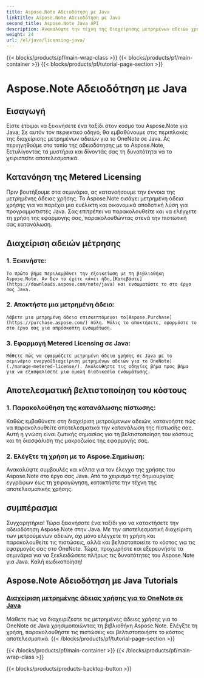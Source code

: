 ```yaml
---
title: Aspose.Note Αδειοδότηση με Java
linktitle: Aspose.Note Αδειοδότηση με Java
second_title: Aspose.Note Java API
description: Ανακαλύψτε την τέχνη της διαχείρισης μετρημένων αδειών χρήσης για το OneNote σε Java με το Aspose.Note. Ελέγξτε αποτελεσματικά τη χρήση, παρακολουθήστε τις πιστώσεις και βελτιστοποιήστε το κόστος.
weight: 24
url: /el/java/licensing-java/
---
```


{{< blocks/products/pf/main-wrap-class >}}
{{< blocks/products/pf/main-container >}}
{{< blocks/products/pf/tutorial-page-section >}}

# Aspose.Note Αδειοδότηση με Java

## Εισαγωγή

Είστε έτοιμοι να ξεκινήσετε ένα ταξίδι στον κόσμο του Aspose.Note για Java; Σε αυτόν τον περιεκτικό οδηγό, θα εμβαθύνουμε στις περιπλοκές της διαχείρισης μετρημένων αδειών για το OneNote σε Java. Ας περιηγηθούμε στο τοπίο της αδειοδότησης με το Aspose.Note, ξετυλίγοντας τα μυστήρια και δίνοντάς σας τη δυνατότητα να το χειριστείτε αποτελεσματικά.

## Κατανόηση της Metered Licensing

Πριν βουτήξουμε στα σεμινάρια, ας κατανοήσουμε την έννοια της μετρημένης άδειας χρήσης. Το Aspose.Note εισάγει μετρημένη άδεια χρήσης για να παρέχει μια ευέλικτη και οικονομικά αποδοτική λύση για προγραμματιστές Java. Σας επιτρέπει να παρακολουθείτε και να ελέγχετε τη χρήση της εφαρμογής σας, παρακολουθώντας στενά την πιστωτική σας κατανάλωση.

## Διαχείριση αδειών μέτρησης

### 1. Ξεκινήστε:
    Το πρώτο βήμα περιλαμβάνει την εξοικείωση με τη βιβλιοθήκη Aspose.Note. Αν δεν το έχετε κάνει ήδη,[Κατεβάστε](https://downloads.aspose.com/note/java) και ενσωματώστε το στο έργο σας Java.

### 2. Αποκτήστε μια μετρημένη άδεια:
    Λάβετε μια μετρημένη άδεια επισκεπτόμενοι το[Aspose.Purchase](https://purchase.aspose.com/) πύλη. Μόλις το αποκτήσετε, εφαρμόστε το στο έργο σας για απρόσκοπτη ενσωμάτωση.

### 3. Εφαρμογή Metered Licensing σε Java:
    Μάθετε πώς να εφαρμόζετε μετρημένη άδεια χρήσης σε Java με το σεμινάριο ενεργό[διαχείριση μετρημένων αδειών για το OneNote](./manage-metered-license/). Ακολουθήστε τις οδηγίες βήμα προς βήμα για να εξασφαλίσετε μια ομαλή διαδικασία ενσωμάτωσης.

## Αποτελεσματική βελτιστοποίηση του κόστους

### 1. Παρακολούθηση της κατανάλωσης πίστωσης:
   Καθώς εμβαθύνετε στη διαχείριση μετρούμενων αδειών, κατανοήστε πώς να παρακολουθείτε αποτελεσματικά την κατανάλωση της πίστωσής σας. Αυτή η γνώση είναι ζωτικής σημασίας για τη βελτιστοποίηση του κόστους και τη διασφάλιση της μακροζωίας της εφαρμογής σας.

### 2. Ελέγξτε τη χρήση με το Aspose.Σημείωση:
   Ανακαλύψτε συμβουλές και κόλπα για τον έλεγχο της χρήσης του Aspose.Note στο έργο σας Java. Από το χειρισμό της δημιουργίας εγγράφων έως τη χειραγώγηση, κατακτήστε την τέχνη της αποτελεσματικής χρήσης.

## συμπέρασμα

Συγχαρητήρια! Τώρα ξεκινήσατε ένα ταξίδι για να κατακτήσετε την αδειοδότηση Aspose.Note στην Java. Με την αποτελεσματική διαχείριση των μετρούμενων αδειών, όχι μόνο ελέγχετε τη χρήση και παρακολουθείτε τις πιστώσεις, αλλά και βελτιστοποιείτε το κόστος για τις εφαρμογές σας στο OneNote. Τώρα, προχωρήστε και εξερευνήστε τα σεμινάρια για να ξεκλειδώσετε πλήρως τις δυνατότητες του Aspose.Note για Java. Καλή κωδικοποίηση!
## Aspose.Note Αδειοδότηση με Java Tutorials
### [Διαχείριση μετρημένης άδειας χρήσης για το OneNote σε Java](./manage-metered-license/)
Μάθετε πώς να διαχειρίζεστε τις μετρημένες άδειες χρήσης για το OneNote σε Java χρησιμοποιώντας τη βιβλιοθήκη Aspose.Note. Ελέγξτε τη χρήση, παρακολουθήστε τις πιστώσεις και βελτιστοποιήστε το κόστος αποτελεσματικά.
{{< /blocks/products/pf/tutorial-page-section >}}

{{< /blocks/products/pf/main-container >}}
{{< /blocks/products/pf/main-wrap-class >}}

{{< blocks/products/products-backtop-button >}}
